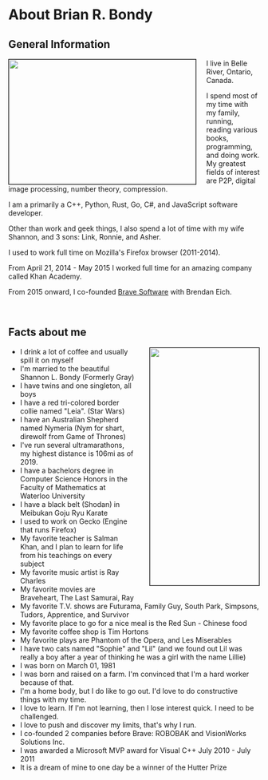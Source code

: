 # About Brian R. Bondy

## General Information

<img src="//www.brianbondy.com/static/img/family2.jpg" style="float:left; margin-right:20px; border: 1px solid black" height="250" width="375">
I live in Belle River, Ontario, Canada.

I spend most of my time with my family, running, reading various books, programming, and doing work.
My greatest fields of interest are P2P, digital image processing, number theory, compression.

I am a primarily a C++, Python, Rust, Go, C#, and JavaScript software developer.

Other than work and geek things, I also spend a lot of time with my wife Shannon, and 3 sons: Link, Ronnie, and Asher.

I used to work full time on Mozilla's Firefox browser (2011-2014).

From April 21, 2014 - May 2015 I worked full time for an amazing company called Khan Academy.

From 2015 onward, I co-founded [Brave Software](https://www.brave.com) with Brendan Eich.

<br class="clearfloat">

## Facts about me

<img src="//www.brianbondy.com/static/img/brian-ronnie.jpg" width="219" height="476" style="float:right; margin-left:30px; border: 1px solid black">

- I drink a lot of coffee and usually spill it on myself
- I'm married to the beautiful Shannon L. Bondy (Formerly Gray)
- I have twins and one singleton, all boys
- I have a red tri-colored border collie named "Leia". (Star Wars)
- I have an Australian Shepherd named Nymeria (Nym for shart, direwolf from Game of Thrones)
- I've run several ultramarathons, my highest distance is 106mi as of 2019.
- I have a bachelors degree in Computer Science Honors in the Faculty of Mathematics at Waterloo University
- I have a black belt (Shodan) in Meibukan Goju Ryu Karate
- I used to work on Gecko (Engine that runs Firefox)
- My favorite teacher is Salman Khan, and I plan to learn for life from his teachings on every subject
- My favorite music artist is Ray Charles
- My favorite movies are Braveheart, The Last Samurai, Ray
- My favorite T.V. shows are Futurama, Family Guy, South Park, Simpsons, Tudors, Apprentice, and Survivor
- My favorite place to go for a nice meal is the Red Sun - Chinese food
- My favorite coffee shop is Tim Hortons
- My favorite plays are Phantom of the Opera, and Les Miserables
- I have two cats named "Sophie" and "Lil" (and we found out Lil was really a boy after a year of thinking he was a girl with the name Lillie)
- I was born on March 01, 1981
- I was born and raised on a farm. I'm convinced that I'm a hard worker because of that.
- I'm a home body, but I do like to go out.  I'd love to do constructive things with my time.
- I love to learn.  If I'm not learning, then I lose interest quick.  I need to be challenged.
- I love to push and discover my limits, that's why I run.
- I co-founded 2 companies before Brave: ROBOBAK and VisionWorks Solutions Inc.
- I was awarded a Microsoft MVP award for Visual C++ July 2010 - July 2011
- It is a dream of mine to one day be a winner of the Hutter Prize
